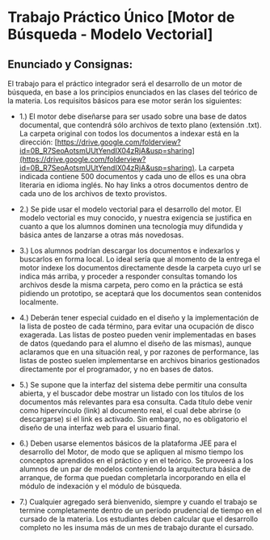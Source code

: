 # Trabajo Práctico Único [Motor de Búsqueda - Modelo Vectorial]

## Enunciado y Consignas:

El trabajo para el práctico integrador será el desarrollo de un motor de búsqueda, en base a los principios enunciados en las clases del teórico de la materia. Los requisitos básicos para ese motor serán los siguientes:

- 1.) El motor debe diseñarse para ser usado sobre una base de datos documental, que contendrá sólo archivos de texto plano (extensión .txt). La carpeta original con todos los documentos a indexar está en la dirección: [https://drive.google.com/folderview?id=0B_R7SeoAotsmUUtYendIX04zRjA&usp=sharing](https://drive.google.com/folderview?id=0B_R7SeoAotsmUUtYendIX04zRjA&usp=sharing).  La carpeta indicada contiene 500 documentos y cada uno de ellos es una obra literaria en idioma inglés. No hay links a otros documentos dentro de cada uno de los archivos de texto provistos.

- 2.) Se pide usar el modelo vectorial para el desarrollo del motor. El modelo vectorial es muy conocido, y nuestra exigencia  se justifica en cuanto a que los alumnos dominen una tecnología muy difundida y básica antes de lanzarse a otras más novedosas.

- 3.) Los alumnos podrían descargar los documentos e indexarlos y buscarlos en forma local. Lo ideal sería que al momento de la entrega el motor indexe los documentos directamente desde la carpeta cuyo url se indica más arriba, y proceder a responder consultas tomando los archivos desde la misma carpeta, pero como en la práctica se está pidiendo un prototipo, se aceptará que los documentos sean contenidos localmente.

- 4.) Deberán tener especial cuidado en el diseño y la implementación de la lista de posteo de cada término, para evitar una ocupación de disco exagerada. Las listas de posteo pueden venir implementadas en bases de datos (quedando para el alumno el diseño de las mismas), aunque aclaramos que en una situación real, y por razones de performance, las listas de posteo suelen implementarse en archivos binarios gestionados directamente por el programador, y no en bases de datos.

- 5.) Se supone que la interfaz del sistema debe permitir una consulta abierta, y el buscador debe mostrar un listado con los títulos de los documentos más relevantes para esa consulta. Cada título debe venir como hipervínculo (link) al documento real, el cual debe abrirse (o descargarse) si el link es activado. Sin embargo, no es obligatorio el diseño de una interfaz web para el usuario final.  

- 6.) Deben usarse elementos básicos de la plataforma JEE para el desarrollo del Motor, de modo que se apliquen al mismo tiempo los conceptos aprendidos en el práctico y en el teórico. Se proveerá a los alumnos de un par de modelos conteniendo la arquitectura básica de arranque, de forma que puedan completarla incorporando en ella el  módulo de indexación y el módulo de búsqueda.

- 7.) Cualquier agregado será bienvenido, siempre y cuando el trabajo se termine completamente dentro de un período prudencial de tiempo en el cursado de la materia. Los estudiantes deben calcular que el desarrollo completo no les insuma más de un mes de trabajo durante el cursado.


